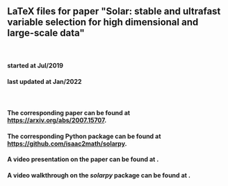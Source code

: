 ## LaTeX files for paper "Solar: stable and ultrafast variable selection for high dimensional and large-scale data"

<br>

#### started at      Jul/2019
#### last updated at Jan/2022

<br>

#### The corresponding paper can be found at https://arxiv.org/abs/2007.15707.

#### The corresponding Python package can be found at https://github.com/isaac2math/solarpy.

#### A video presentation on the paper can be found at .
#### A video walkthrough on the *solarpy* package can be found at .
